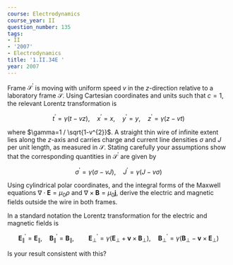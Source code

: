 ```yaml
---
course: Electrodynamics
course_year: II
question_number: 135
tags:
- II
- '2007'
- Electrodynamics
title: '1.II.34E '
year: 2007
---
```



Frame $\mathcal{S}^{\prime}$ is moving with uniform speed $v$ in the $z$-direction relative to a laboratory frame $\mathcal{S}$. Using Cartesian coordinates and units such that $c=1$, the relevant Lorentz transformation is

$$t^{\prime}=\gamma(t-v z), \quad x^{\prime}=x, \quad y^{\prime}=y, \quad z^{\prime}=\gamma(z-v t)$$

where $\gamma=1 / \sqrt{1-v^{2}}$. A straight thin wire of infinite extent lies along the $z$-axis and carries charge and current line densities $\sigma$ and $J$ per unit length, as measured in $\mathcal{S}$. Stating carefully your assumptions show that the corresponding quantities in $\mathcal{S}^{\prime}$ are given by

$$\sigma^{\prime}=\gamma(\sigma-v J), \quad J^{\prime}=\gamma(J-v \sigma)$$

Using cylindrical polar coordinates, and the integral forms of the Maxwell equations $\nabla \cdot \mathbf{E}=\mu_{0} \rho$ and $\nabla \times \mathbf{B}=\mu_{0} \mathbf{j}$, derive the electric and magnetic fields outside the wire in both frames.

In a standard notation the Lorentz transformation for the electric and magnetic fields is

$$\mathbf{E}_{\|}^{\prime}=\mathbf{E}_{\|}, \quad \mathbf{B}_{\|}^{\prime}=\mathbf{B}_{\|}, \quad \quad \mathbf{E}_{\perp}^{\prime}=\gamma\left(\mathbf{E}_{\perp}+\mathbf{v} \times \mathbf{B}_{\perp}\right), \quad \mathbf{B}_{\perp}^{\prime}=\gamma\left(\mathbf{B}_{\perp}-\mathbf{v} \times \mathbf{E}_{\perp}\right)$$

Is your result consistent with this?